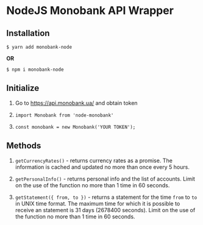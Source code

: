 # NodeJS Monobank API Wrapper

## Installation

`$ yarn add monobank-node`

 **OR**
 
`$ npm i monobank-node`

## Initialize

1.  Go to https://api.monobank.ua/ and obtain token

2. `import Monobank from 'node-monobank'`

3. `const monobank = new Monobank('YOUR TOKEN');`

## Methods


1. `getCurrencyRates()` - returns currency rates as a promise. The information is cached and updated no more than once every 5 hours.

2. `getPersonalInfo()` - returns personal info and the list of accounts. Limit on the use of the function no more than 1 time in 60 seconds.

3. `getStatement({ from, to })` - returns a statement for the time `from` to `to` in UNIX time format.  The maximum time for which it is possible to receive an statement is 31 days (2678400 seconds). Limit on the use of the function no more than 1 time in 60 seconds.

